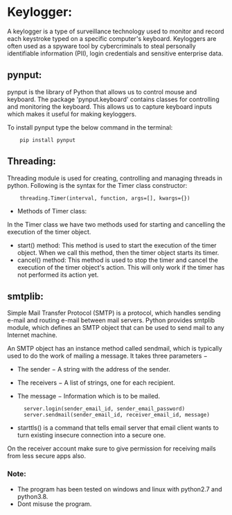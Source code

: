 # Keylogger:

A keylogger is a type of surveillance technology used to monitor and record each keystroke 
typed on a specific computer's keyboard. Keyloggers are often used as a spyware tool by 
cybercriminals to steal personally identifiable information (PII), login credentials and
sensitive enterprise data.

## pynput:

pynput is the library of Python that allows us to control mouse and keyboard. The package
'pynput.keyboard' contains classes for controlling and monitoring the keyboard. This allows
us to capture keyboard inputs which makes it useful for making keyloggers.

To install pynput type the below command in the terminal:

		pip install pynput 
	
## Threading:		
Threading module is used for creating, controlling and managing threads in python. 
Following is the syntax for the Timer class constructor:

		threading.Timer(interval, function, args=[], kwargs={})
		
- Methods of Timer class:

In the Timer class we have two methods used for starting and cancelling the execution of the timer object.
- start() method: This method is used to start the execution of the timer object. When we call this method, then the timer object starts its timer.
- cancel() method: This method is used to stop the timer and cancel the execution of the timer object's action. This will only work if the timer has not performed its action yet.

## smtplib:

Simple Mail Transfer Protocol (SMTP) is a protocol, which handles sending e-mail and 
routing e-mail between mail servers. Python provides smtplib module, which defines an
SMTP object that can be used to send mail to any Internet machine.

An SMTP object has an instance method called sendmail, which is typically used to do the
work of mailing a message. It takes three parameters −

- The sender − A string with the address of the sender.
- The receivers − A list of strings, one for each recipient.
- The message − Information which is to be mailed.
		
		server.login(sender_email_id, sender_email_password)
		server.sendmail(sender_email_id, receiver_email_id, message)


- starttls() is a command that tells email server that email client wants to turn existing
insecure connection into a secure one.

On the receiver account make sure to give permission for receiving mails from less secure 
apps also.

### Note:
- The program has been tested on windows and linux with python2.7 and python3.8.
- Dont misuse the program.